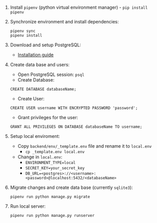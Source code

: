 1. Install `pipenv` (python virtual environment manager) - `pip install pipenv`
2. Synchronize environment and install dependencies:
    ```shell
    pipenv sync
    pipenv install
    ```

3. Download and setup PostgreSQL:
    * [Installation guide](https://blog.timescale.com/blog/how-to-install-psql-on-mac-ubuntu-debian-windows/)
    
4. Create data base and users:
    * Open PostgreSQL session: `psql`
    * Create Database:
    ```postgresql
    CREATE DATABASE databaseName;
    ```
   * Create User:
    ```postgresql
    CREATE USER username WITH ENCRYPTED PASSWORD 'password';
    ```
   * Grant privileges for the user:
    ```postgresql
    GRANT ALL PRIVILEGES ON DATABASE databaseName TO username;
    ```
   
5. Setup local enviroment:
    * Copy `backend/env/_template.env` file and rename it to `local.env`
        *  `cp _template.env local.env`
    * Change in `local.env`:
        * `ENVIRONMENT_TYPE=local`
        * `SECRET_KEY=your_secret_key`
        * `DB_URL=<postgres>://<username>:<password>@localhost:5432/<databaseName>`   

6. Migrate changes and create data base (currently `sqlite3`):
    ```shell
    pipenv run python manage.py migrate
    ```

7. Run local server:
    ```shell
    pipenv run python manage.py runserver
    ``` 